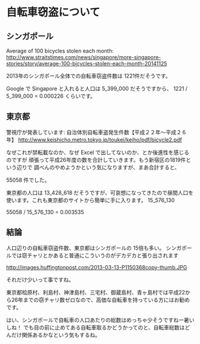 # 自転車窃盗について

## シンガポール

Average of 100 bicycles stolen each month:
http://www.straitstimes.com/news/singapore/more-singapore-stories/story/average-100-bicycles-stolen-each-month-20141125

2013年のシンガポール全体での自転車窃盗件数は 1221件だそうです。

Google で Singapore と入れると人口は 5_399_000 だそうですから、
1221 / 5_399_000 = 0.000226 くらいです。

## 東京都

警視庁が発表しています: 自治体別自転車盗発生件数【平成２２年～平成２６年】
http://www.keishicho.metro.tokyo.jp/toukei/keiho/pdf/bicycle2.pdf

なぜこれが禁転載なのか、なぜ Excel で出してないのか、とか後進性を感じるのですが
頑張って平成26年度の数を合計していきます。もう新宿区の1819件という辺りで
調べんのやめようかという気になりますが、まあ合計すると、

55058 件でした。

東京都の人口は 13_428_618 だそうですが、可哀想になってきたので昼間人口を使います。これも東京都のサイトから簡単に手に入ります。 15_576_130

55058 / 15_576_130 = 0.003535

## 結論

人口辺りの自転車窃盗件数、東京都はシンガポールの 15倍も多い。
シンガポールでは窃チャリとかあると普通にこういうのがデカデカと張り出されます

http://images.huffingtonpost.com/2013-03-13-P1150368copy-thumb.JPG

それだけ少いって事ですね。

東京都桧原村、利島村、神津島村、三宅村、御蔵島村、青ヶ島村では平成22から26年までの窃チャリ数ゼロなので、高価な自転車を持っている方にはお勧めです。

はい、シンガポールで自転車の人口あたりの総数はめっちゃ少そうですねー暑いしね！
でも目の前に止めてある自転車取るかどうかってのと、自転車総数はどんだけ関係あるかなという気もするね。
